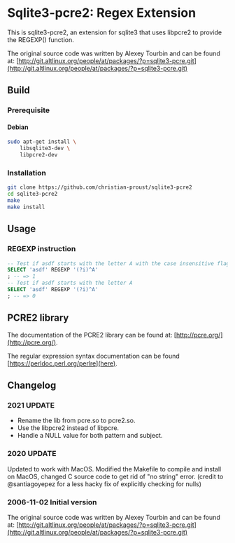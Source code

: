 # Sqlite3-pcre2: Regex Extension
This is sqlite3-pcre2, an extension for sqlite3 that uses libpcre2 to provide the REGEXP() function.

The original source code was written by Alexey Tourbin and can be found at:
[http://git.altlinux.org/people/at/packages/?p=sqlite3-pcre.git](http://git.altlinux.org/people/at/packages/?p=sqlite3-pcre.git)

## Build

### Prerequisite

#### Debian

```bash
sudo apt-get install \
    libsqlite3-dev \
    libpcre2-dev
```

### Installation
```bash
git clone https://github.com/christian-proust/sqlite3-pcre2
cd sqlite3-pcre2
make
make install
```

## Usage

### REGEXP instruction
```sql
-- Test if asdf starts with the letter A with the case insensitive flag
SELECT 'asdf' REGEXP '(?i)^A'
; -- => 1
-- Test if asdf starts with the letter A
SELECT 'asdf' REGEXP '(?i)^A'
; -- => 0
```


## PCRE2 library

The documentation of the PCRE2 library can be found at: [http://pcre.org/](http://pcre.org/).

The regular expression syntax documentation can be found [https://perldoc.perl.org/perlre](here).


## Changelog

### 2021 UPDATE

- Rename the lib from pcre.so to pcre2.so.
- Use the libpcre2 instead of libpcre.
- Handle a NULL value for both pattern and subject.


### 2020 UPDATE

Updated to work with MacOS. Modified the Makefile to compile and install on MacOS, changed C source code to get rid of "no string" error. (credit to @santiagoyepez for a less hacky fix of explicitly checking for nulls)

### 2006-11-02 Initial version

The original source code was written by Alexey Tourbin and can be found at:
[http://git.altlinux.org/people/at/packages/?p=sqlite3-pcre.git](http://git.altlinux.org/people/at/packages/?p=sqlite3-pcre.git)

